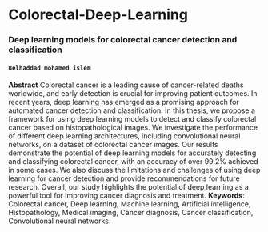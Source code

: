 # Colorectal-Deep-Learning
### **Deep learning models for colorectal cancer detection and classification**
#### `Belhaddad mohamed islem`

**Abstract**
Colorectal cancer is a leading cause of cancer-related deaths worldwide, and early detection
is crucial for improving patient outcomes. In recent years, deep learning has emerged
as a promising approach for automated cancer detection and classification. In this thesis,
we propose a framework for using deep learning models to detect and classify colorectal
cancer based on histopathological images. We investigate the performance of different
deep learning architectures, including convolutional neural networks, on a dataset of colorectal
cancer images. Our results demonstrate the potential of deep learning models
for accurately detecting and classifying colorectal cancer, with an accuracy of over 99.2%
achieved in some cases. We also discuss the limitations and challenges of using deep
learning for cancer detection and provide recommendations for future research. Overall,
our study highlights the potential of deep learning as a powerful tool for improving cancer
diagnosis and treatment.
**Keywords**: Colorectal cancer, Deep learning, Machine learning, Artificial intelligence,
Histopathology, Medical imaging, Cancer diagnosis, Cancer classification, Convolutional
neural networks.
